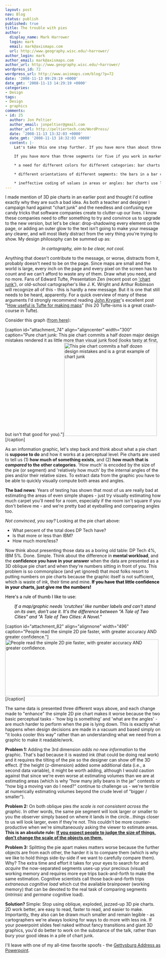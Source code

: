 ```yaml
---
layout: post
nav: Blog
status: publish
published: true
title: The trouble with pies
author:
  display_name: Mark Harrower
  login: mark
  email: mark@axismaps.com
  url: http://www.geography.wisc.edu/~harrower/
author_login: mark
author_email: mark@axismaps.com
author_url: http://www.geography.wisc.edu/~harrower/
wordpress_id: 72
wordpress_url: http://www.axismaps.com/blog/?p=72
date: '2008-11-13 09:29:19 +0000'
date_gmt: '2008-11-13 14:29:19 +0000'
categories:
- Design
tags:
- Design
- graphics
comments:
- id: 25
  author: Jon Peltier
  author_email: jonpeltier@gmail.com
  author_url: http://peltiertech.com/WordPress/
  date: '2008-11-13 13:32:03 +0000'
  date_gmt: '2008-11-13 18:32:03 +0000'
  content: |-
    Lat's take this one step further. If you have more than about three categories, don't use a pie chart. The pies used in the margins of http://fivethirtyeight.com are a good example: these are effective because they only compare two segments (and sometimes three, and the third is tiny).

    If you have more than three segments (or five if you work in marketing), use a bar or column chart. These avoid several problems with pie charts:

    * a need for different colors for different categories: bar charts can use the same color for all bars, or allow selective highlighting of a bar with a different color.

    * different orientations of different segments: the bars in a bar chart are parallel.

    * ineffective coding of values in areas or angles: bar charts use lengths, which are a snap to compare.
---
```

<p>I made mention of 3D pie charts in an earlier post and thought I'd outline exactly why they are such a bad idea. As both a teacher and designer I campaign hard against "chart junk" and the needless and confusing eye candy tricks that software companies create to clutter-up our lives. I know these companies need to offer something to try and convince us to upgrade to the new version, but let's be clear: drop-shadowing every element on the page, or adding an outer glow to the text isn't going to make your message any clearer, and will most likely distract from the very thing you're trying to show. My design philosophy can be summed up as:</p>
<p style="text-align: center;"><em>In cartography, aim to be clear, not cool.</em></p>
<p>Anything that doesn't contribute to the message, or worse, distracts from it, probably doesn't need to be on the page. Since maps are small and the world is large, every inch on the page and every pixel on the screen has to count and we can't afford to waste any of them. Draw what you need, and no more. Fans of Edward Tufte, Presentation Zen (recent post on <a href="http://www.presentationzen.com/presentationzen/2008/07/environmental-graffiti-posted-a-bar-chart-suitable-for-entry-into-the-bar-chart-hall-of-shame-i-made-a-list-of-at-least-ten.html" target="_blank">'chart junk'</a>), or old-school cartographer's like J. K. Wright and Arthur Robinson will recognize all of this - this is hardly a new message. But it is one that still needs to be heard, apparently. For a quick overview of many of these arguments I'd strongly recommend reading <a href="http://go.owu.edu/~jbkrygie/" target="_blank">John Krygier</a>'s excellent post "<a href="http://makingmaps.wordpress.com/2007/08/16/how-useful-is-tufte-for-making-maps/">How useful is Tufte for making maps</a>" (his 20 Tufte-isms is a great crash-course in Tufte).</p>
<p>Consider this graph (<a href="http://www.chartexample.com/chart_example/piechart.php" target="_blank">from here</a>):</p>
<p>[caption id="attachment_74" align="aligncenter" width="300" caption="Pure chart junk: This pie chart commits a half dozen major design mistakes rendered it as little more than visual junk food (looks tasty at first, but isn&#39;t that good for you)."]<a href="{{ site.baseurl }}/media/posts/2008/09/pie_chart_lo_res.jpg"><img class="size-full wp-image-74" title="bad pie chart" src="{{ site.baseurl }}/media/posts/2008/09/pie_chart_lo_res.jpg" alt="This pie chart commits a half dozen design mistakes and is a grrat example of chart junk" width="300" height="302" /></a>[/caption]</p>
<p>As an information graphic, let's step back and think about what a pie chart is <strong>suppose to do</strong> and how it works at a perceptual level: Pie charts are used to tell us (1) <strong>how much of something exists</strong>, and (2) <strong>how much that is <em>compared</em> to the other categories</strong>. 'How much' is encoded by the size of the pie (or segment) and 'relatively how much' by the internal angles of the pies and/or their relative sizes. To extract data from the graphic you have to be able to quickly visually compute both areas and angles.</p>
<p><strong>The bad news</strong>: Years of testing has shown that most of us are really bad at estimating the areas of even simple shapes - just try visually estimating how much carpet you'll need for a room, especially if the room isn't square if you don't believe me - and we're pretty bad at eyeballing and comparing angles too.</p>
<p><em>Not convinced, you say? </em>Looking at the pie chart above:</p>
<ul>
<li>What percent of the total does DP Tech have?</li>
<li>Is that more or less than IBM?</li>
<li>How much more/less?</li>
</ul>
<p>Now think about presenting those data as a boring old table: DP Tech 4%, IBM 5%. Done. Simple. Think about the difference in <strong>mental workload</strong>, and the <strong>confidence you have in your answer</strong><em> </em>when the data are presented as a 3D oblique pie chart and when they're numbers sitting in front of you. This problem is so commonplace (and yet ignored) that most folks resort to putting numbers on pie charts because the graphic itself is not sufficient, which is waste of ink, their time and mine.<span style="color: #000080;"><strong><span style="color: #000000;"> </span><span style="color: #000000;">If you have that little confidence in your charts, just give me the numbers!</span></strong><br />
</span></p>
<p><span style="color: #000000;">Here's a rule of thumb I like to use: </span></p>
<p style="padding-left: 30px;"><em><span style="color: #000000;">If a map/graphic needs 'crutches' like number labels and can't stand on its own, don't use it. It's the difference between "A Tale of Two Cities" and "A Tale of Two Cities: A Novel."</span></em></p>
<p style="padding-left: 30px; text-align: center;">
<div class="mceTemp" style="text-align: left;">
<p>[caption id="attachment_82" align="alignnone" width="496" caption="People read the simple 2D pie faster, with greater accuracy AND greater confidence."]<a href="{{ site.baseurl }}/media/posts/2008/09/piessmall1.jpg"><img class="size-full wp-image-82" title="Small Pie Charts" src="{{ site.baseurl }}/media/posts/2008/09/piessmall1.jpg" alt="People read the simple 2D pie faster, with greater accuracy AND greater confidence." width="496" height="184" /></a>[/caption]</p>
<p>The same data is presented three different ways above, and each change made to "enhance" the simple 2D pie chart makes it worse because the two basic perceptual tasks - 'how big is something' and 'what are the angles' - are much harder to perform when the pie is lying down. This is exactly what happens when design decisions are made in a vacuum and based simply on "it looks cooler this way" rather than an understanding what we need from a graphic to make it readable/work.</p>
<p><strong>Problem 1: </strong>Adding the 3rd dimension <em>adds no new information</em> to the graphic. That's bad because it is wasted ink (that could be doing real work) and it requires the tilting of the pie so the designer can show off the 3D effect.<em> If</em> the height (z-dimension) added some additional data (i.e., a second data variable), it might be worth adding, although I would caution against that since we're even worse at estimating volumes than we are at estimating areas (which is why "how many jelly beans in the jar" contests or "how big a moving van do I need?" continue to challenge us - we're terrible at numerically estimating volumes beyond the crude level of "bigger / smaller").</p>
<p><strong>Problem 2:</strong> On both oblique pies <em>the scale is not consistent across the graphic</em>. In other words, the same pie segment will look larger or smaller to you the observer simply based on where it lands in the circle...things closer to us will look larger, even if they're not. This couldn't be more counter-productive when we're simultaneously asking the viewer to estimate areas. <strong>This is an absolute rule:</strong> <span style="text-decoration: underline;"><strong>If you expect people to judge the size of things, don't change the scale of the objects on them.</strong></span></p>
<p><strong>Problem 3:</strong> Splitting the pie apart makes matters worse because the further objects are from each other, the harder it is to compare them (which is why we like to hold things side-by-side if we want to carefully compare them). Why? The extra time and effort it takes for your eyes to search for and <em>acquire</em> the now-separated segments uses-up your precious (visual) working memory and requires more eye trips back-and-forth to make the same estimation. Cognitive scientists call those back-and-forth trips <em>extraneous cognitive load</em> which cut the available brainpower (working memory) that can be devoted to the real task of comparing segments (<em>intrinsic</em> and <em>germane</em> cognitive load).</p>
<p><strong>Solution? </strong>Simple: Stop using oblique, exploded, jazzed-up 3D pie charts. 2D work better, are easy to read, faster to read, and easier to make. Importantly, they also can be drawn much smaller and remain legible - as cartographers we're always looking for ways to do more with less ink. If your powerpoint slides feel naked without fancy transitions and giant 3D graphics, you'd do better to work on the substance of the talk, rather than bury your good ideas in a pile of chart junk.</p>
<p>I'll leave with one of my all-time favorite spoofs - the <a href="http://norvig.com/Gettysburg/sld001.htm" target="_blank">Gettysburg Address as Powerpoint</a>.</div>
